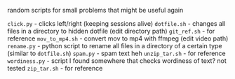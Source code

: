 random scripts for small problems that might be useful again

`click.py` - clicks left/right (keeping sessions alive)
`dotfile.sh` - changes all files in a directory to hidden dotfile (edit directory path)
`git_ref.sh` - for reference
`mov_to_mp4.sh` - convert mov to mp4 with ffmpeg (edit video path)
`rename.py` - python script to rename all files in a directory of a certain type (similar to `dotfile.sh`)
`spam.py` - spam text heh
`unzip_tar.sh` - for reference
`wordiness.py` - script I found somewhere that checks wordiness of text? not tested
`zip_tar.sh` - for reference